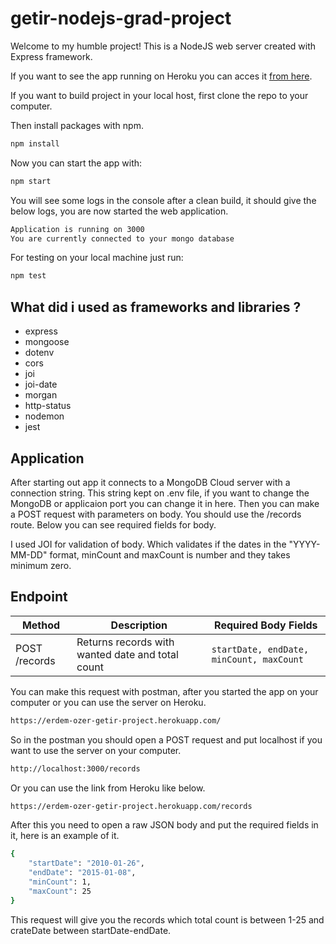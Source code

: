 # getir-nodejs-grad-project

Welcome to my humble project! This is a NodeJS web server created with Express framework.

If you want to see the app running on Heroku you can acces it [from here](https://erdem-ozer-getir-project.herokuapp.com/).

If you want to build project in your local host, first clone the repo to your computer.

Then install packages with npm.

```bash
npm install
```

Now you can start the app with:

```bash
npm start
```

You will see some logs in the console after a clean build, it should give the below logs, you are now started the web application.

```bash
Application is running on 3000
You are currently connected to your mongo database
```

For testing on your local machine just run:

```bash
npm test
```

## What did i used as frameworks and libraries ?

- express
- mongoose
- dotenv
- cors
- joi
- joi-date
- morgan
- http-status
- nodemon
- jest

## Application

After starting out app it connects to a MongoDB Cloud server with a connection string. This string kept on .env file, if you want to change the MongoDB or applicaion port you can change it in here. Then you can make a POST request with parameters on body. You should use the /records route. Below you can see required fields for body.

I used JOI for validation of body. Which validates if the dates in the "YYYY-MM-DD" format, minCount and maxCount is number and they takes minimum zero.

## Endpoint

| Method        | Description                                      | Required Body Fields                      |
| ------------- | ------------------------------------------------ | ----------------------------------------- |
| POST /records | Returns records with wanted date and total count | `startDate, endDate, minCount, maxCount ` |

You can make this request with postman, after you started the app on your computer or you can use the server on Heroku.

```bash
https://erdem-ozer-getir-project.herokuapp.com/
```

So in the postman you should open a POST request and put localhost if you want to use the server on your computer.

```bash
http://localhost:3000/records
```

Or you can use the link from Heroku like below.

```bash
https://erdem-ozer-getir-project.herokuapp.com/records
```

After this you need to open a raw JSON body and put the required fields in it, here is an example of it.

```bash
{
    "startDate": "2010-01-26",
    "endDate": "2015-01-08",
    "minCount": 1,
    "maxCount": 25
}
```

This request will give you the records which total count is between 1-25 and crateDate between startDate-endDate.
